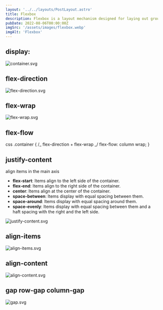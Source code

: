 ```yaml
---
layout: '../../layouts/PostLayout.astro'
title: Flexbox
description: Flexbox is a layout mechanism designed for laying out groups of items in one dimension.
pubDate: 2022-08-06T00:00:00Z
imgSrc: '/assets/images/flexbox.webp'
imgAlt: 'Flexbox'
---
```


## display:

![container.svg](/src/images/flexbox-container.svg)

## flex-direction

![flex-direction.svg](/src/images/flexbox-flex-direction.svg)

## flex-wrap

![flex-wrap.svg](/src/images/flexbox-flex-wrap.svg)

## flex-flow

css
.container {
/_ flex-direction + flex-wrap _/
flex-flow: column wrap;
}

## justify-content

align items in the main axis

- **flex-start**: Items align to the left side of the container.
- **flex-end**: Items align to the right side of the container.
- **center**: Items align at the center of the container.
- **space-between**: Items display with equal spacing between them.
- **space-around**: Items display with equal spacing around them.
- **space-evenly**: Items display with equal spacing between them and a haft spacing with the right and the left side.

![justify-content.svg](/src/images/flexbox-justify-content.svg)

## align-items

![align-items.svg](/src/images/flexbox-align-items.svg)

## align-content

![align-content.svg](/src/images/flexbox-align-content.svg)

## gap row-gap column-gap

![gap.svg](/src/images/flexbox-gap.svg)
